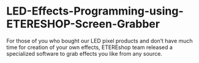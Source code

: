 # LED-Effects-Programming-using-ETERESHOP-Screen-Grabber
For those of you who bought our LED pixel products and don’t have much time for creation of your own effects, ETEREshop team released a specialized software to grab effects you like from any source.
